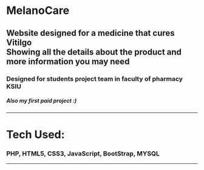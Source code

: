 <h1>MelanoCare</h1>
<h2>Website designed for a medicine that cures Vitilgo<br>Showing all the details about the product and more information you may need</h2>
<h3>Designed for students project team in faculty of pharmacy KSIU</h3>
<h5>Also my first paid project :)</h5>
<hr>
<h1>Tech Used: </h1>
<h3>PHP, HTML5, CSS3, JavaScript, BootStrap, MYSQL</h3>
<hr>
